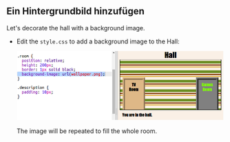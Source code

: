 ## Ein Hintergrundbild hinzufügen

Let's decorate the hall with a background image.

+ Edit the `style.css` to add a background image to the Hall:
    
    ![Screenshot](images/rooms-hall-decorated.png)
    
    The image will be repeated to fill the whole room.